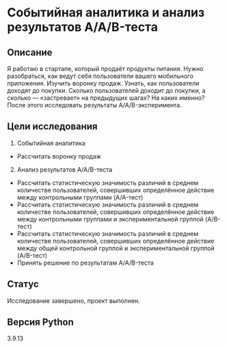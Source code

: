 # Событийная аналитика и анализ результатов A/A/B-теста

## Описание

Я работаю в стартапе, который продаёт продукты питания. Нужно разобраться, как ведут себя пользователи вашего мобильного приложения.
Изучить воронку продаж. Узнать, как пользователи доходят до покупки. Сколько пользователей доходит до покупки, а сколько — «застревает» на предыдущих шагах? На каких именно? После этого исследовать результаты A/A/B-эксперимента.

## Цели исследования

1. Событийная аналитика
* Рассчитать воронку продаж
2. Анализ результатов A/A/B-теста
* Рассчитать статистическую значимость различий в среднем количестве пользователей, совершивших определённое действие между контрольными группами (A/A-тест)
* Рассчитать статистическую значимость различий в среднем количестве пользователей, совершивших определённое действие между контрольными группами и экспериментальной группой (A/B-тест)
* Рассчитать статистическую значимость различий в среднем количестве пользователей, совершивших определённое действие между общей контрольной группой и экспериментальной группой (A/B-тест)
* Принять решение по результатам A/A/B-теста

## Статус

Исследование завершено, проект выполнен.

## Версия Python

3.9.13

